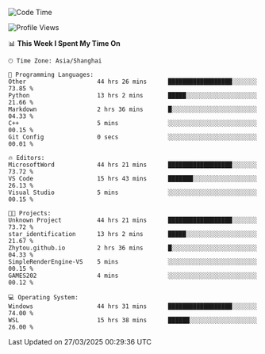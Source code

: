<!--START_SECTION:waka-->
![Code Time](http://img.shields.io/badge/Code%20Time-2%2C493%20hrs%2033%20mins-blue)

![Profile Views](http://img.shields.io/badge/Profile%20Views-1-blue)

📊 **This Week I Spent My Time On** 

```text
🕑︎ Time Zone: Asia/Shanghai

💬 Programming Languages: 
Other                    44 hrs 26 mins      ██████████████████░░░░░░░   73.85 % 
Python                   13 hrs 2 mins       █████░░░░░░░░░░░░░░░░░░░░   21.66 % 
Markdown                 2 hrs 36 mins       █░░░░░░░░░░░░░░░░░░░░░░░░   04.33 % 
C++                      5 mins              ░░░░░░░░░░░░░░░░░░░░░░░░░   00.15 % 
Git Config               0 secs              ░░░░░░░░░░░░░░░░░░░░░░░░░   00.01 % 

🔥 Editors: 
MicrosoftWord            44 hrs 21 mins      ██████████████████░░░░░░░   73.72 % 
VS Code                  15 hrs 43 mins      ███████░░░░░░░░░░░░░░░░░░   26.13 % 
Visual Studio            5 mins              ░░░░░░░░░░░░░░░░░░░░░░░░░   00.15 % 

🐱‍💻 Projects: 
Unknown Project          44 hrs 21 mins      ██████████████████░░░░░░░   73.72 % 
star_identification      13 hrs 2 mins       █████░░░░░░░░░░░░░░░░░░░░   21.67 % 
Zhytou.github.io         2 hrs 36 mins       █░░░░░░░░░░░░░░░░░░░░░░░░   04.33 % 
SimpleRenderEngine-VS    5 mins              ░░░░░░░░░░░░░░░░░░░░░░░░░   00.15 % 
GAMES202                 4 mins              ░░░░░░░░░░░░░░░░░░░░░░░░░   00.12 % 

💻 Operating System: 
Windows                  44 hrs 31 mins      ██████████████████░░░░░░░   74.00 % 
WSL                      15 hrs 38 mins      ██████░░░░░░░░░░░░░░░░░░░   26.00 % 
```


 Last Updated on 27/03/2025 00:29:36 UTC
<!--END_SECTION:waka-->